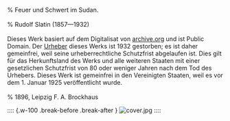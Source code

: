 ﻿% Feuer und Schwert im Sudan.<br /><br />
% Rudolf Slatin (1857—1932)<br /><br />
  Dieses Werk basiert auf dem Digitalisat von [archive.org](https://archive.org/details/feuerundschwerti00slatuoft/mode/2up) und ist Public Domain. 
  Der [Urheber](https://de.wikipedia.org/wiki/Rudolf_Slatin) dieses Werks ist 1932 gestorben; 
  es ist daher gemeinfrei, weil seine urheberrechtliche Schutzfrist abgelaufen ist. 
  Dies gilt für das Herkunftsland des Werks und alle weiteren Staaten 
  mit einer gesetzlichen Schutzfrist von 80 oder weniger Jahren nach dem Tod des
  Urhebers. Dieses Werk ist gemeinfrei in den Vereinigten Staaten, weil es vor
  dem 1. Januar 1925 veröffentlicht wurde.<br /><br />
% 1896,	Leipzig F. A. Brockhaus

:::: {.w-100 .break-before .break-after }
![](cover.jpg "cover.jpg")
::::
